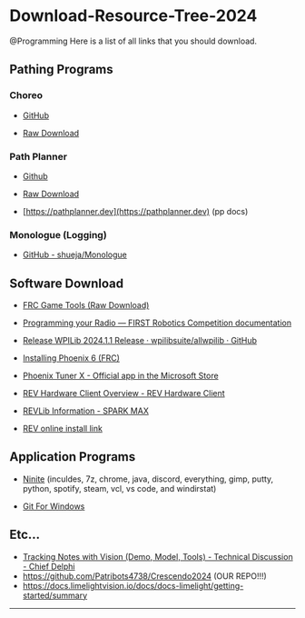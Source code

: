 # Download-Resource-Tree-2024

@Programming Here is a list of all links that you should download.

## Pathing Programs

### Choreo

- [GitHub](<https://github.com/SleipnirGroup/Choreo>)
  
- [Raw Download](https://github.com/SleipnirGroup/Choreo/releases/download/v2024.1.2-b/Choreo-v2024.1.2-Windows-x86_64.exe)
  

### Path Planner

- [Github](<https://github.com/mjansen4857/pathplanner>)
  
- [Raw Download](https://github.com/mjansen4857/pathplanner/releases/download/v2024.1.2/PathPlanner-Windows-v2024.1.2.zip)
  
- [https://pathplanner.dev](https://pathplanner.dev) (pp docs)
  

### Monologue (Logging)

- [GitHub - shueja/Monologue](https://github.com/shueja/Monologue)

## Software Download

- [FRC Game Tools (Raw Download)](<https://packages.wpilib.workers.dev/game-tools/ni-frc-2024-game-tools_24.0.0_offline.iso>)
  
- [Programming your Radio &mdash; FIRST Robotics Competition documentation](<https://docs.wpilib.org/en/stable/docs/zero-to-robot/step-3/radio-programming.html#prerequisites>)
  
- [Release WPILib 2024.1.1 Release · wpilibsuite/allwpilib · GitHub](<https://github.com/wpilibsuite/allwpilib/releases/tag/v2024.1.1>)
  
- [Installing Phoenix 6 (FRC)](<https://v6.docs.ctr-electronics.com/en/latest/docs/installation/installation-frc.html>)
  
- [Phoenix Tuner X - Official app in the Microsoft Store](<https://apps.microsoft.com/detail/9NVV4PWDW27Z?hl=en-us&gl=US>)
  
- [REV Hardware Client Overview - REV Hardware Client](<https://docs.revrobotics.com/rev-hardware-client/>)
  
- [REVLib Information - SPARK MAX](<https://docs.revrobotics.com/sparkmax/software-resources/spark-max-api-information>)
  
- [REV online install link](<https://software-metadata.revrobotics.com/REVLib-2024.json>)
  

## Application Programs

- [Ninite](https://ninite.com/7zip-chrome-correttojdk8-correttojdkx11-correttojdkx17-correttojdkx21-correttojdkx8-discord-everything-gimp-putty-python3-spotify-steam-vlc-vscode-windirstat/ninite.exe) (inculdes, 7z, chrome, java, discord, everything, gimp, putty, python, spotify, steam, vcl, vs code, and windirstat)
  
- [Git For Windows](https://github.com/git-for-windows/git/releases/download/v2.43.0.windows.1/Git-2.43.0-64-bit.exe)


## Etc...

- [Tracking Notes with Vision (Demo, Model, Tools) - Technical Discussion - Chief Delphi](https://www.chiefdelphi.com/t/tracking-notes-with-vision-demo-model-tools/449479)
- https://github.com/Patribots4738/Crescendo2024 (OUR REPO!!!)
- https://docs.limelightvision.io/docs/docs-limelight/getting-started/summary

---
